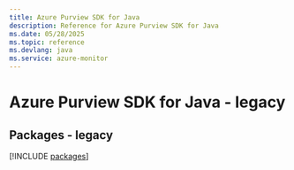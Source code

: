 ```yaml
---
title: Azure Purview SDK for Java
description: Reference for Azure Purview SDK for Java
ms.date: 05/28/2025
ms.topic: reference
ms.devlang: java
ms.service: azure-monitor
---
```

# Azure Purview SDK for Java - legacy
## Packages - legacy
[!INCLUDE [packages](purview-index.md)]